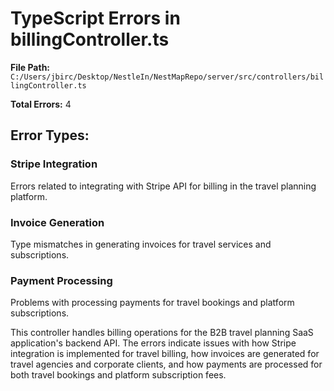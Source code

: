 # TypeScript Errors in billingController.ts

**File Path:** `C:/Users/jbirc/Desktop/NestleIn/NestMapRepo/server/src/controllers/billingController.ts`

**Total Errors:** 4

## Error Types:

### Stripe Integration
Errors related to integrating with Stripe API for billing in the travel planning platform.

### Invoice Generation
Type mismatches in generating invoices for travel services and subscriptions.

### Payment Processing
Problems with processing payments for travel bookings and platform subscriptions.

This controller handles billing operations for the B2B travel planning SaaS application's backend API. The errors indicate issues with how Stripe integration is implemented for travel billing, how invoices are generated for travel agencies and corporate clients, and how payments are processed for both travel bookings and platform subscription fees.
